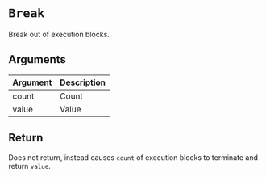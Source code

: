# `Break`

Break out of execution blocks.

## Arguments

| Argument | Description |
| -------- | ----------- |
| count    | Count       |
| value    | Value       |

## Return

Does not return, instead causes `count` of execution blocks to terminate and return `value`.
